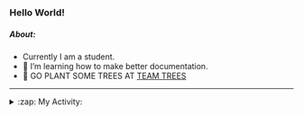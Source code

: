 ### Hello World!

##### About:
- Currently I am a student.
- 🌱 I’m learning how to make better documentation.
- 🌱 GO PLANT SOME TREES AT [TEAM TREES](https://teamtrees.org/)

---
<details>
  <summary>:zap: My Activity:</summary>
  
<!--START_SECTION:waka-->
![Code Time](http://img.shields.io/badge/Code%20Time-1%2C157%20hrs%2046%20mins-blue)

**I'm a Night 🦉** 

```text
🌞 Morning                1814 commits        ██░░░░░░░░░░░░░░░░░░░░░░░   09.96 % 
🌆 Daytime                6220 commits        █████████░░░░░░░░░░░░░░░░   34.16 % 
🌃 Evening                5186 commits        ███████░░░░░░░░░░░░░░░░░░   28.49 % 
🌙 Night                  4986 commits        ███████░░░░░░░░░░░░░░░░░░   27.39 % 
```
📅 **I'm Most Productive on Wednesday** 

```text
Monday                   2603 commits        ████░░░░░░░░░░░░░░░░░░░░░   14.30 % 
Tuesday                  2475 commits        ███░░░░░░░░░░░░░░░░░░░░░░   13.59 % 
Wednesday                4247 commits        ██████░░░░░░░░░░░░░░░░░░░   23.33 % 
Thursday                 2332 commits        ███░░░░░░░░░░░░░░░░░░░░░░   12.81 % 
Friday                   1849 commits        ███░░░░░░░░░░░░░░░░░░░░░░   10.16 % 
Saturday                 1604 commits        ██░░░░░░░░░░░░░░░░░░░░░░░   08.81 % 
Sunday                   3096 commits        ████░░░░░░░░░░░░░░░░░░░░░   17.01 % 
```


📊 **This Week I Spent My Time On** 

```text
🔥 Editors: 
VS Code                  4 hrs 12 mins       █████████████████████████   100.00 % 

🐱‍💻 Projects: 
praise                   4 hrs 11 mins       █████████████████████████   99.52 % 
CSF31                    1 min               ░░░░░░░░░░░░░░░░░░░░░░░░░   00.48 % 
```


 Last Updated on 09/08/2023 01:36:06 UTC
<!--END_SECTION:waka-->
</details>
